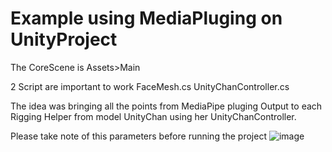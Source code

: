 # Example using MediaPluging on UnityProject

The CoreScene is Assets>Main

2 Script are important to work
FaceMesh.cs
UnityChanController.cs


The idea was bringing all the points from MediaPipe pluging Output to each Rigging Helper from model UnityChan using her UnityChanController.

Please take note of this parameters before running the project
![image](https://user-images.githubusercontent.com/48594708/185729300-7a152964-c9ec-4d3e-9a2d-8497c1bee69b.png)
